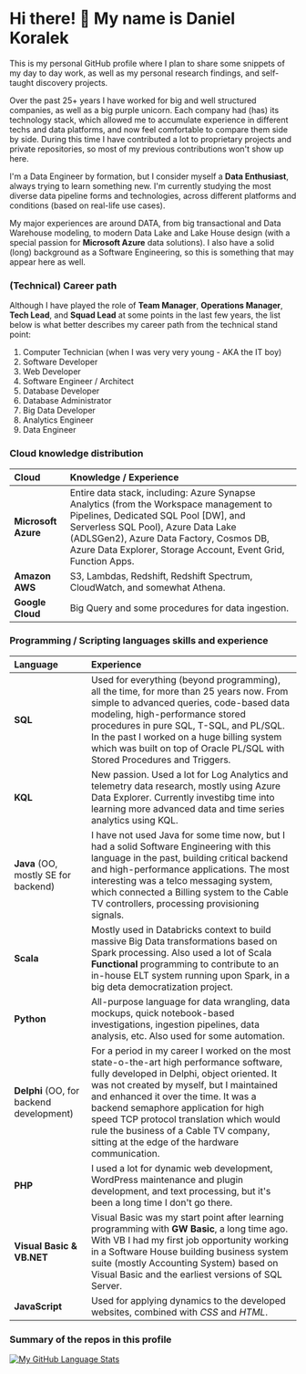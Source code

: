 # Hi there! 👋 My name is Daniel Koralek
This is my personal GitHub profile where I plan to share some snippets of my day to day work, as well as my personal research findings, and self-taught discovery projects.

Over the past 25+ years I have worked for big and well structured companies, as well as a big purple unicorn. Each company had (has) its technology stack, which allowed me to accumulate experience in different techs and data platforms, and now feel comfortable to compare them side by side. During this time I have contributed a lot to proprietary projects and private repositories, so most of my previous contributions won't show up here. 

I'm a Data Engineer by formation, but I consider myself a **Data Enthusiast**, always trying to learn something new. I'm currently studying the most diverse data pipeline forms and technologies, across different platforms and conditions (based on real-life use cases).

My major experiences are around DATA, from big transactional and Data Warehouse modeling, to modern Data Lake and Lake House design (with a special passion for **Microsoft Azure** data solutions). I also have a solid (long) background as a Software Engineering, so this is something that may appear here as well.

### (Technical) Career path

Although I have played the role of **Team Manager**, **Operations Manager**, **Tech Lead**, and **Squad Lead** at some points in the last few years, the list below is what better describes my career path from the technical stand point:

1. Computer Technician (when I was very very young - AKA the IT boy)
2. Software Developer
3. Web Developer
4. Software Engineer / Architect
5. Database Developer
6. Database Administrator
7. Big Data Developer
8. Analytics Engineer
9. Data Engineer

### Cloud knowledge distribution
|Cloud| Knowledge / Experience |
|:--|:--|
| **Microsoft Azure** | Entire data stack, including: Azure Synapse Analytics (from the Workspace management to Pipelines, Dedicated SQL Pool [DW], and Serverless SQL Pool), Azure Data Lake (ADLSGen2), Azure Data Factory, Cosmos DB, Azure Data Explorer, Storage Account, Event Grid, Function Apps. |
| **Amazon AWS** | S3, Lambdas, Redshift, Redshift Spectrum, CloudWatch, and somewhat Athena. |
| **Google Cloud** | Big Query and some procedures for data ingestion. |

### Programming / Scripting languages skills and experience
| Language | Experience |
|:--|:--|
| **SQL** | Used for everything (beyond programming), all the time, for more than 25 years now. From simple to advanced queries, code-based data modeling, high-performance stored procedures in pure SQL, T-SQL, and PL/SQL. In the past I worked on a huge billing system which was built on top of Oracle PL/SQL with Stored Procedures and Triggers. |
| **KQL** | New passion. Used a lot for Log Analytics and telemetry data research, mostly using Azure Data Explorer. Currently investibg time into learning more advanced data and time series analytics using KQL. |
| **Java** (OO, mostly SE for backend) | I have not used Java for some time now, but I had a solid Software Engineering with this language in the past, building critical backend and high-performance applications. The most interesting was a telco messaging system, which connected a Billing system to the Cable TV controllers, processing provisioning signals.  |
| **Scala** | Mostly used in Databricks context to build massive Big Data transformations based on Spark processing. Also used a lot of Scala **Functional** programming to contribute to an in-house ELT system running upon Spark, in a big deta democratization project. |
| **Python** | All-purpose language for data wrangling, data mockups, quick notebook-based investigations, ingestion pipelines, data analysis, etc. Also used for some automation. |
| **Delphi** (OO, for backend development) | For a period in my career I worked on the most state-o-the-art high performance software, fully developed in Delphi, object oriented. It was not created by myself, but I maintained and enhanced it over the time. It was a backend semaphore application for high speed TCP protocol translation which would rule the business of a Cable TV company, sitting at the edge of the hardware communication. |
| **PHP** | I used a lot for dynamic web development, WordPress maintenance and plugin development, and text processing, but it's been a long time I don't go there. |
| **Visual Basic & VB.NET** | Visual Basic was my start point after learning programming with **GW Basic**, a long time ago. With VB I had my first job opportunity working in a Software House building business system suite (mostly Accounting System) based on Visual Basic and the earliest versions of SQL Server. |
| **JavaScript** | Used for applying dynamics to the developed websites, combined with *CSS* and *HTML*. |

### Summary of the repos in this profile

[![My GitHub Language Stats](https://github-readme-stats.vercel.app/api/top-langs/?username=danielkoralek&langs_count=7&theme=tokyonight)]()
      

  

